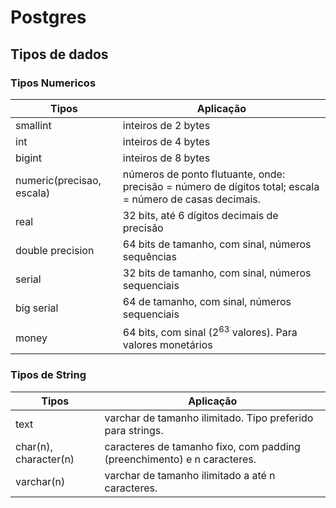 # Postgres

## Tipos de dados

### Tipos Numericos

Tipos   |Aplicação
------- | --------------------------------------------------
smallint | inteiros de 2 bytes
int | inteiros de 4 bytes
bigint | inteiros de 8 bytes
numeric(precisao, escala) | números de ponto flutuante, onde: precisão = número de dígitos total; escala = número de casas decimais.
real | 32 bits, até 6 dígitos decimais de precisão
double precision | 64 bits de tamanho, com sinal, números sequências
serial | 32 bits de tamanho, com sinal, números sequenciais
big serial | 64 de tamanho, com sinal, números sequenciais
money | 64 bits, com sinal ($2^{63}$ valores). Para valores monetários

### Tipos de String

Tipos | Aplicação
----- | ------------------------------------------------------
text  | varchar de tamanho ilimitado. Tipo preferido para strings.
char(n), character(n) | caracteres de tamanho fixo, com padding (preenchimento) e n caracteres.
varchar(n) | varchar de tamanho ilimitado a até n caracteres.
